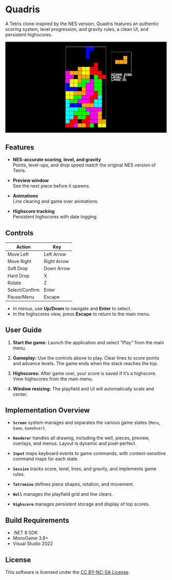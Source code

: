 # Quadris

A Tetris clone inspired by the NES version, Quadris features an authentic scoring system, level progression, and gravity rules, a clean UI, and persistent highscores.

![Quadris](media/quadris.gif)

## Features

- **NES-accurate scoring, level, and gravity**  
  Points, level-ups, and drop speed match the original NES version of Tetris.

- **Preview window**  
  See the next piece before it spawns.

- **Animations**  
  Line clearing and game over animations.

- **Highscore tracking**  
  Persistent highscores with date logging.

## Controls

| Action         | Key         |
|----------------|-------------|
| Move Left      | Left Arrow  |
| Move Right     | Right Arrow |
| Soft Drop      | Down Arrow  |
| Hard Drop      | X           |
| Rotate         | Z           |
| Select/Confirm | Enter       |
| Pause/Menu     | Escape      |

- In menus, use **Up/Down** to navigate and **Enter** to select.
- In the highscores view, press **Escape** to return to the main menu.

## User Guide

1. **Start the game:** Launch the application and select "Play" from the main menu.

2. **Gameplay:** Use the controls above to play. Clear lines to score points and advance levels. The game ends when the stack reaches the top.

3. **Highscores:** After game over, your score is saved if it’s a highscore. View highscores from the main menu.

4. **Window resizing:**
The playfield and UI will automatically scale and center.

## Implementation Overview

- **`Screen`** system manages and separates the various game states (`Menu`, `Game`, `GameOver`).

- **`Renderer`** handles all drawing, including the well, pieces, preview, overlays, and menus. Layout is dynamic and pixel-perfect.

- **`Input`** maps keyboard events to game commands, with context-sensitive command maps for each state.
  
- **`Session`** tracks score, level, lines, and gravity, and implements game rules.

- **`Tetromino`** defines piece shapes, rotation, and movement.
- **`Well`** manages the playfield grid and line clears.

- **`Highscore`** manages persistent storage and display of top scores.

## Build Requirements

- .NET 8 SDK
- MonoGame 3.8+
- Visual Studio 2022

## License

This software is licensed under the [CC BY-NC-SA License](https://creativecommons.org/licenses/by-nc-sa/4.0/).
